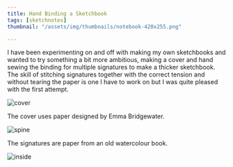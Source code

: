 ```yaml
---
title: Hand Binding a Sketchbook
tags: [sketchnotes]
thumbnail: "/assets/img/thumbnails/notebook-420x255.png"

---
```


I have been experimenting on and off with making my own sketchbooks and wanted to try something a bit
more ambitious, making a cover and hand sewing the binding for multiple signatures to make a thicker
sketchbook. The skill of stitching signatures together with the correct tension and without tearing
the paper is one I have to work on but I was quite pleased with the first attempt.

<img src="/assets/img/posts/hand-binding-a-sketchbook/cover.jpg" alt="cover" class="u-max-full-width" />

The cover uses paper designed by Emma Bridgewater.

<img src="/assets/img/posts/hand-binding-a-sketchbook/spine.jpg" alt="spine" class="u-max-full-width" />

The signatures are paper from an old watercolour book.

<img src="/assets/img/posts/hand-binding-a-sketchbook/inside.jpg" alt="inside" class="u-max-full-width" />
